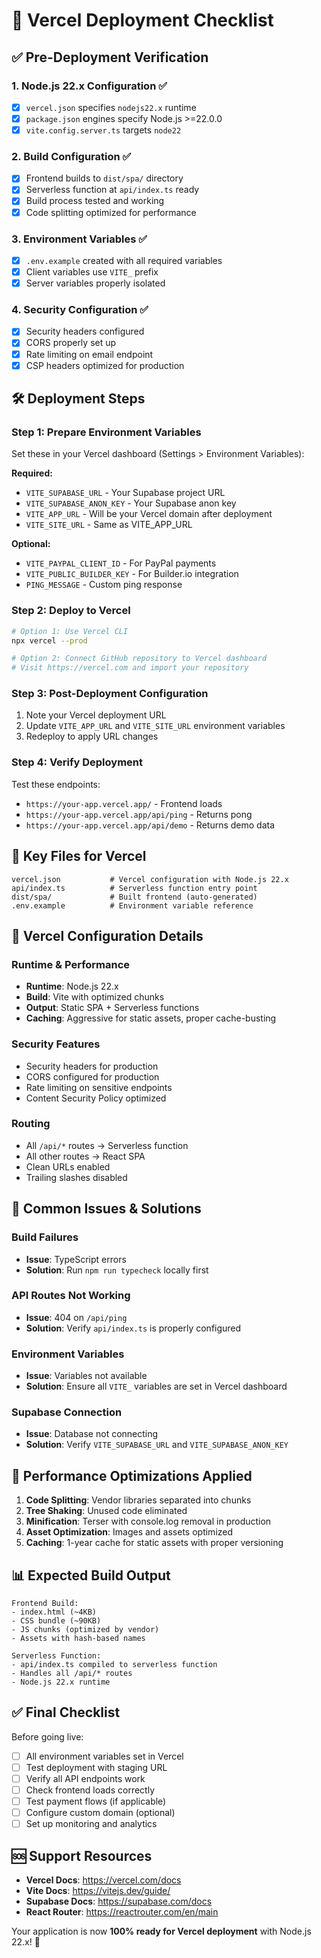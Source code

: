 # 🚀 Vercel Deployment Checklist

## ✅ Pre-Deployment Verification

### 1. **Node.js 22.x Configuration** ✅

- [x] `vercel.json` specifies `nodejs22.x` runtime
- [x] `package.json` engines specify Node.js >=22.0.0
- [x] `vite.config.server.ts` targets `node22`

### 2. **Build Configuration** ✅

- [x] Frontend builds to `dist/spa/` directory
- [x] Serverless function at `api/index.ts` ready
- [x] Build process tested and working
- [x] Code splitting optimized for performance

### 3. **Environment Variables** ✅

- [x] `.env.example` created with all required variables
- [x] Client variables use `VITE_` prefix
- [x] Server variables properly isolated

### 4. **Security Configuration** ✅

- [x] Security headers configured
- [x] CORS properly set up
- [x] Rate limiting on email endpoint
- [x] CSP headers optimized for production

## 🛠️ Deployment Steps

### Step 1: Prepare Environment Variables

Set these in your Vercel dashboard (Settings > Environment Variables):

**Required:**

- `VITE_SUPABASE_URL` - Your Supabase project URL
- `VITE_SUPABASE_ANON_KEY` - Your Supabase anon key
- `VITE_APP_URL` - Will be your Vercel domain after deployment
- `VITE_SITE_URL` - Same as VITE_APP_URL

**Optional:**

- `VITE_PAYPAL_CLIENT_ID` - For PayPal payments
- `VITE_PUBLIC_BUILDER_KEY` - For Builder.io integration
- `PING_MESSAGE` - Custom ping response

### Step 2: Deploy to Vercel

```bash
# Option 1: Use Vercel CLI
npx vercel --prod

# Option 2: Connect GitHub repository to Vercel dashboard
# Visit https://vercel.com and import your repository
```

### Step 3: Post-Deployment Configuration

1. Note your Vercel deployment URL
2. Update `VITE_APP_URL` and `VITE_SITE_URL` environment variables
3. Redeploy to apply URL changes

### Step 4: Verify Deployment

Test these endpoints:

- `https://your-app.vercel.app/` - Frontend loads
- `https://your-app.vercel.app/api/ping` - Returns pong
- `https://your-app.vercel.app/api/demo` - Returns demo data

## 📁 Key Files for Vercel

```
vercel.json           # Vercel configuration with Node.js 22.x
api/index.ts          # Serverless function entry point
dist/spa/             # Built frontend (auto-generated)
.env.example          # Environment variable reference
```

## 🔧 Vercel Configuration Details

### Runtime & Performance

- **Runtime**: Node.js 22.x
- **Build**: Vite with optimized chunks
- **Output**: Static SPA + Serverless functions
- **Caching**: Aggressive for static assets, proper cache-busting

### Security Features

- Security headers for production
- CORS configured for production
- Rate limiting on sensitive endpoints
- Content Security Policy optimized

### Routing

- All `/api/*` routes → Serverless function
- All other routes → React SPA
- Clean URLs enabled
- Trailing slashes disabled

## 🚨 Common Issues & Solutions

### Build Failures

- **Issue**: TypeScript errors
- **Solution**: Run `npm run typecheck` locally first

### API Routes Not Working

- **Issue**: 404 on `/api/ping`
- **Solution**: Verify `api/index.ts` is properly configured

### Environment Variables

- **Issue**: Variables not available
- **Solution**: Ensure all `VITE_` variables are set in Vercel dashboard

### Supabase Connection

- **Issue**: Database not connecting
- **Solution**: Verify `VITE_SUPABASE_URL` and `VITE_SUPABASE_ANON_KEY`

## 🎯 Performance Optimizations Applied

1. **Code Splitting**: Vendor libraries separated into chunks
2. **Tree Shaking**: Unused code eliminated
3. **Minification**: Terser with console.log removal in production
4. **Asset Optimization**: Images and assets optimized
5. **Caching**: 1-year cache for static assets with proper versioning

## 📊 Expected Build Output

```
Frontend Build:
- index.html (~4KB)
- CSS bundle (~90KB)
- JS chunks (optimized by vendor)
- Assets with hash-based names

Serverless Function:
- api/index.ts compiled to serverless function
- Handles all /api/* routes
- Node.js 22.x runtime
```

## ✅ Final Checklist

Before going live:

- [ ] All environment variables set in Vercel
- [ ] Test deployment with staging URL
- [ ] Verify all API endpoints work
- [ ] Check frontend loads correctly
- [ ] Test payment flows (if applicable)
- [ ] Configure custom domain (optional)
- [ ] Set up monitoring and analytics

## 🆘 Support Resources

- **Vercel Docs**: https://vercel.com/docs
- **Vite Docs**: https://vitejs.dev/guide/
- **Supabase Docs**: https://supabase.com/docs
- **React Router**: https://reactrouter.com/en/main

Your application is now **100% ready for Vercel deployment** with Node.js 22.x! 🎉
